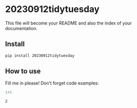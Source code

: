 # 20230912tidytuesday

<!-- WARNING: THIS FILE WAS AUTOGENERATED! DO NOT EDIT! -->

This file will become your README and also the index of your
documentation.

## Install

``` sh
pip install 20230912tidytuesday
```

## How to use

Fill me in please! Don’t forget code examples:

``` python
1+1
```

    2
